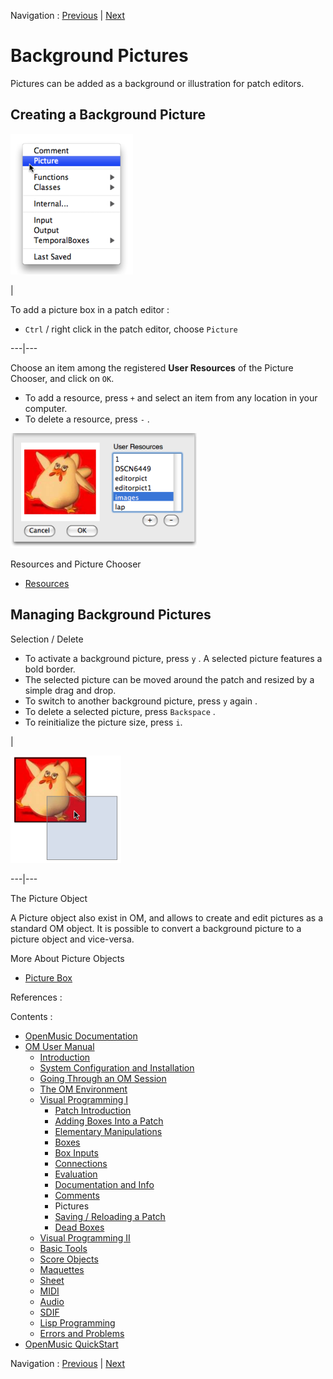 Navigation : [Previous](Comments "page précédente\(Comments\)") |
[Next](SavingPatch "Next\(Saving / Reloading a
Patch\)")

# Background Pictures

Pictures can be added as a background or illustration for patch editors.

## Creating a Background Picture

![](../res/picturemenu.png)

|

To add a picture box in a patch editor :

  * `Ctrl` / right click in the patch editor, choose `Picture`

  
  
---|---  
  
Choose an item among the registered **User Resources** of the Picture Chooser,
and click on `OK`.

  * To add a resource, press `+` and select an item from any location in your computer.
  * To delete a resource, press `-` .

![](../res/pict-select.png)

Resources and Picture Chooser

  * [Resources](resources)

## Managing Background Pictures

Selection / Delete

  * To activate a background picture, press `y` . A selected picture features a bold border. 
  * The selected picture can be moved around the patch and resized by a simple drag and drop.
  * To switch to another background picture, press `y` again .
  * To delete a selected picture, press `Backspace` .
  * To reinitialize the picture size, press `i`.

|

![](../res/pict-move.png)  
  
---|---  
  
The Picture Object

A Picture object also exist in OM, and allows to create and edit pictures as a
standard OM object. It is possible to convert a background picture to a
picture object and vice-versa.

More About Picture Objects

  * [Picture Box](PictureBox)

References :

Contents :

  * [OpenMusic Documentation](OM-Documentation)
  * [OM User Manual](OM-User-Manual)
    * [Introduction](00-Contents)
    * [System Configuration and Installation](Installation)
    * [Going Through an OM Session](Goingthrough)
    * [The OM Environment](Environment)
    * [Visual Programming I](BasicVisualProgramming)
      * [Patch Introduction](ProgrammingIntro)
      * [Adding Boxes Into a Patch](AddingBoxes)
      * [Elementary Manipulations](ElementaryManips)
      * [Boxes](Boxes)
      * [Box Inputs](BoxInputs)
      * [Connections](Connections)
      * [Evaluation](Evaluation)
      * [Documentation and Info](DocAndInfo)
      * [Comments](Comments)
      * Pictures
      * [Saving / Reloading a Patch](SavingPatch)
      * [Dead Boxes](DeadBox)
    * [Visual Programming II](AdvancedVisualProgramming)
    * [Basic Tools](BasicObjects)
    * [Score Objects](ScoreObjects)
    * [Maquettes](Maquettes)
    * [Sheet](Sheet)
    * [MIDI](MIDI)
    * [Audio](Audio)
    * [SDIF](SDIF)
    * [Lisp Programming](Lisp)
    * [Errors and Problems](errors)
  * [OpenMusic QuickStart](QuickStart-Chapters)

Navigation : [Previous](Comments "page précédente\(Comments\)") |
[Next](SavingPatch "Next\(Saving / Reloading a
Patch\)")


